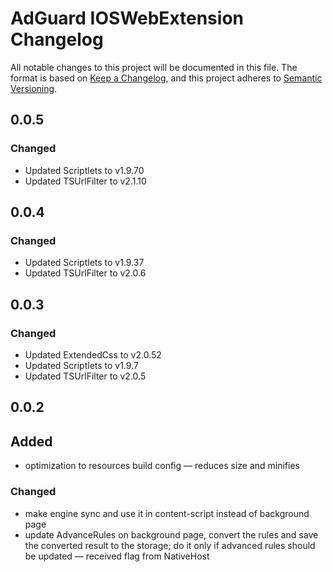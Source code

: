 # AdGuard IOSWebExtension Changelog

All notable changes to this project will be documented in this file.
The format is based on [Keep a Changelog](https://keepachangelog.com/en/1.0.0/),
and this project adheres to [Semantic Versioning](https://semver.org/spec/v2.0.0.html).

<!-- TODO: during the libs update, `versionFormat` also should be updated in -->
<!-- AdguardExtension/AdguardApp/UI/ViewControllers/MainTabBar/MainMenu/About/AboutViewController.swift -->


## 0.0.5

### Changed

- Updated Scriptlets to v1.9.70
- Updated TSUrlFilter to v2.1.10


## 0.0.4

### Changed

- Updated Scriptlets to v1.9.37
- Updated TSUrlFilter to v2.0.6


## 0.0.3

### Changed

- Updated ExtendedCss to v2.0.52
- Updated Scriptlets to v1.9.7
- Updated TSUrlFilter to v2.0.5


## 0.0.2

## Added

- optimization to resources build config — reduces size and minifies

### Changed

- make engine sync and use it in content-script instead of background page
- update AdvanceRules on background page, convert the rules and save the converted result to the storage; do it only if advanced rules should be updated — received flag from NativeHost
